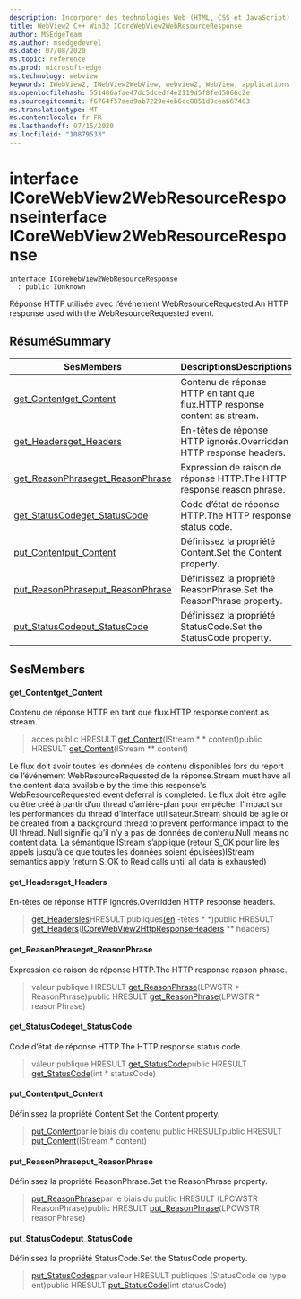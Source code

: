 ```yaml
---
description: Incorporer des technologies Web (HTML, CSS et JavaScript) dans vos applications natives avec le contrôle Microsoft Edge WebView2
title: WebView2 C++ Win32 ICoreWebView2WebResourceResponse
author: MSEdgeTeam
ms.author: msedgedevrel
ms.date: 07/08/2020
ms.topic: reference
ms.prod: microsoft-edge
ms.technology: webview
keywords: IWebView2, IWebView2WebView, webview2, WebView, applications Win32, Win32, Edge, ICoreWebView2, ICoreWebView2Controller, contrôle de navigateur, html Edge, ICoreWebView2WebResourceResponse
ms.openlocfilehash: 551486afae47dc5dcedf4e2119d5f8fed5066c2e
ms.sourcegitcommit: f6764f57aed9ab7229e4eb6cc8851d0cea667403
ms.translationtype: MT
ms.contentlocale: fr-FR
ms.lasthandoff: 07/15/2020
ms.locfileid: "10879533"
---
```

# <span data-ttu-id="23ace-104">interface ICoreWebView2WebResourceResponse</span><span class="sxs-lookup"><span data-stu-id="23ace-104">interface ICoreWebView2WebResourceResponse</span></span> 

```
interface ICoreWebView2WebResourceResponse
  : public IUnknown
```

<span data-ttu-id="23ace-105">Réponse HTTP utilisée avec l’événement WebResourceRequested.</span><span class="sxs-lookup"><span data-stu-id="23ace-105">An HTTP response used with the WebResourceRequested event.</span></span>

## <span data-ttu-id="23ace-106">Résumé</span><span class="sxs-lookup"><span data-stu-id="23ace-106">Summary</span></span>

 <span data-ttu-id="23ace-107">Ses</span><span class="sxs-lookup"><span data-stu-id="23ace-107">Members</span></span>                        | <span data-ttu-id="23ace-108">Descriptions</span><span class="sxs-lookup"><span data-stu-id="23ace-108">Descriptions</span></span>
--------------------------------|---------------------------------------------
[<span data-ttu-id="23ace-109">get_Content</span><span class="sxs-lookup"><span data-stu-id="23ace-109">get_Content</span></span>](#get_content) | <span data-ttu-id="23ace-110">Contenu de réponse HTTP en tant que flux.</span><span class="sxs-lookup"><span data-stu-id="23ace-110">HTTP response content as stream.</span></span>
[<span data-ttu-id="23ace-111">get_Headers</span><span class="sxs-lookup"><span data-stu-id="23ace-111">get_Headers</span></span>](#get_headers) | <span data-ttu-id="23ace-112">En-têtes de réponse HTTP ignorés.</span><span class="sxs-lookup"><span data-stu-id="23ace-112">Overridden HTTP response headers.</span></span>
[<span data-ttu-id="23ace-113">get_ReasonPhrase</span><span class="sxs-lookup"><span data-stu-id="23ace-113">get_ReasonPhrase</span></span>](#get_reasonphrase) | <span data-ttu-id="23ace-114">Expression de raison de réponse HTTP.</span><span class="sxs-lookup"><span data-stu-id="23ace-114">The HTTP response reason phrase.</span></span>
[<span data-ttu-id="23ace-115">get_StatusCode</span><span class="sxs-lookup"><span data-stu-id="23ace-115">get_StatusCode</span></span>](#get_statuscode) | <span data-ttu-id="23ace-116">Code d’état de réponse HTTP.</span><span class="sxs-lookup"><span data-stu-id="23ace-116">The HTTP response status code.</span></span>
[<span data-ttu-id="23ace-117">put_Content</span><span class="sxs-lookup"><span data-stu-id="23ace-117">put_Content</span></span>](#put_content) | <span data-ttu-id="23ace-118">Définissez la propriété Content.</span><span class="sxs-lookup"><span data-stu-id="23ace-118">Set the Content property.</span></span>
[<span data-ttu-id="23ace-119">put_ReasonPhrase</span><span class="sxs-lookup"><span data-stu-id="23ace-119">put_ReasonPhrase</span></span>](#put_reasonphrase) | <span data-ttu-id="23ace-120">Définissez la propriété ReasonPhrase.</span><span class="sxs-lookup"><span data-stu-id="23ace-120">Set the ReasonPhrase property.</span></span>
[<span data-ttu-id="23ace-121">put_StatusCode</span><span class="sxs-lookup"><span data-stu-id="23ace-121">put_StatusCode</span></span>](#put_statuscode) | <span data-ttu-id="23ace-122">Définissez la propriété StatusCode.</span><span class="sxs-lookup"><span data-stu-id="23ace-122">Set the StatusCode property.</span></span>

## <span data-ttu-id="23ace-123">Ses</span><span class="sxs-lookup"><span data-stu-id="23ace-123">Members</span></span>

#### <span data-ttu-id="23ace-124">get_Content</span><span class="sxs-lookup"><span data-stu-id="23ace-124">get_Content</span></span> 

<span data-ttu-id="23ace-125">Contenu de réponse HTTP en tant que flux.</span><span class="sxs-lookup"><span data-stu-id="23ace-125">HTTP response content as stream.</span></span>

> <span data-ttu-id="23ace-126">accès public HRESULT [get_Content](#get_content)(IStream \* \* content)</span><span class="sxs-lookup"><span data-stu-id="23ace-126">public HRESULT [get_Content](#get_content)(IStream \*\* content)</span></span>

<span data-ttu-id="23ace-127">Le flux doit avoir toutes les données de contenu disponibles lors du report de l’événement WebResourceRequested de la réponse.</span><span class="sxs-lookup"><span data-stu-id="23ace-127">Stream must have all the content data available by the time this response's WebResourceRequested event deferral is completed.</span></span> <span data-ttu-id="23ace-128">Le flux doit être agile ou être créé à partir d’un thread d’arrière-plan pour empêcher l’impact sur les performances du thread d’interface utilisateur.</span><span class="sxs-lookup"><span data-stu-id="23ace-128">Stream should be agile or be created from a background thread to prevent performance impact to the UI thread.</span></span> <span data-ttu-id="23ace-129">Null signifie qu’il n’y a pas de données de contenu.</span><span class="sxs-lookup"><span data-stu-id="23ace-129">Null means no content data.</span></span> <span data-ttu-id="23ace-130">La sémantique IStream s’applique (retour S_OK pour lire les appels jusqu’à ce que toutes les données soient épuisées)</span><span class="sxs-lookup"><span data-stu-id="23ace-130">IStream semantics apply (return S_OK to Read calls until all data is exhausted)</span></span>

#### <span data-ttu-id="23ace-131">get_Headers</span><span class="sxs-lookup"><span data-stu-id="23ace-131">get_Headers</span></span> 

<span data-ttu-id="23ace-132">En-têtes de réponse HTTP ignorés.</span><span class="sxs-lookup"><span data-stu-id="23ace-132">Overridden HTTP response headers.</span></span>

> <span data-ttu-id="23ace-133">[get_Headersles](#get_headers)HRESULT publiques[(en](icorewebview2httpresponseheaders.md) -têtes \* \*)</span><span class="sxs-lookup"><span data-stu-id="23ace-133">public HRESULT [get_Headers](#get_headers)([ICoreWebView2HttpResponseHeaders](icorewebview2httpresponseheaders.md) \*\* headers)</span></span>

#### <span data-ttu-id="23ace-134">get_ReasonPhrase</span><span class="sxs-lookup"><span data-stu-id="23ace-134">get_ReasonPhrase</span></span> 

<span data-ttu-id="23ace-135">Expression de raison de réponse HTTP.</span><span class="sxs-lookup"><span data-stu-id="23ace-135">The HTTP response reason phrase.</span></span>

> <span data-ttu-id="23ace-136">valeur publique HRESULT [get_ReasonPhrase](#get_reasonphrase)(LPWSTR \* ReasonPhrase)</span><span class="sxs-lookup"><span data-stu-id="23ace-136">public HRESULT [get_ReasonPhrase](#get_reasonphrase)(LPWSTR \* reasonPhrase)</span></span>

#### <span data-ttu-id="23ace-137">get_StatusCode</span><span class="sxs-lookup"><span data-stu-id="23ace-137">get_StatusCode</span></span> 

<span data-ttu-id="23ace-138">Code d’état de réponse HTTP.</span><span class="sxs-lookup"><span data-stu-id="23ace-138">The HTTP response status code.</span></span>

> <span data-ttu-id="23ace-139">valeur publique HRESULT [get_StatusCode](#get_statuscode)</span><span class="sxs-lookup"><span data-stu-id="23ace-139">public HRESULT [get_StatusCode](#get_statuscode)(int \* statusCode)</span></span>

#### <span data-ttu-id="23ace-140">put_Content</span><span class="sxs-lookup"><span data-stu-id="23ace-140">put_Content</span></span> 

<span data-ttu-id="23ace-141">Définissez la propriété Content.</span><span class="sxs-lookup"><span data-stu-id="23ace-141">Set the Content property.</span></span>

> <span data-ttu-id="23ace-142">[put_Content](#put_content)par le biais du contenu public HRESULT</span><span class="sxs-lookup"><span data-stu-id="23ace-142">public HRESULT [put_Content](#put_content)(IStream \* content)</span></span>

#### <span data-ttu-id="23ace-143">put_ReasonPhrase</span><span class="sxs-lookup"><span data-stu-id="23ace-143">put_ReasonPhrase</span></span> 

<span data-ttu-id="23ace-144">Définissez la propriété ReasonPhrase.</span><span class="sxs-lookup"><span data-stu-id="23ace-144">Set the ReasonPhrase property.</span></span>

> <span data-ttu-id="23ace-145">[put_ReasonPhrase](#put_reasonphrase)par le biais du public HRESULT (LPCWSTR ReasonPhrase)</span><span class="sxs-lookup"><span data-stu-id="23ace-145">public HRESULT [put_ReasonPhrase](#put_reasonphrase)(LPCWSTR reasonPhrase)</span></span>

#### <span data-ttu-id="23ace-146">put_StatusCode</span><span class="sxs-lookup"><span data-stu-id="23ace-146">put_StatusCode</span></span> 

<span data-ttu-id="23ace-147">Définissez la propriété StatusCode.</span><span class="sxs-lookup"><span data-stu-id="23ace-147">Set the StatusCode property.</span></span>

> <span data-ttu-id="23ace-148">[put_StatusCodes](#put_statuscode)par valeur HRESULT publiques (StatusCode de type ent)</span><span class="sxs-lookup"><span data-stu-id="23ace-148">public HRESULT [put_StatusCode](#put_statuscode)(int statusCode)</span></span>

